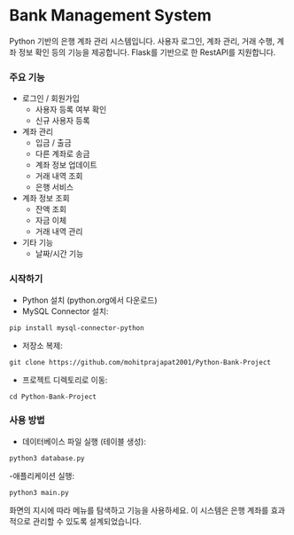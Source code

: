 # Bank Management System
Python 기반의 은행 계좌 관리 시스템입니다. 사용자 로그인, 계좌 관리, 거래 수행, 계좌 정보 확인 등의 기능을 제공합니다. Flask를 기반으로 한 RestAPI를 지원합니다. 
### 주요 기능
- 로그인 / 회원가입
  - 사용자 등록 여부 확인
  - 신규 사용자 등록
- 계좌 관리
  - 입금 / 출금
  - 다른 계좌로 송금
  - 계좌 정보 업데이트
  - 거래 내역 조회
  - 은행 서비스
- 계좌 정보 조회
  - 잔액 조회
  - 자금 이체
  - 거래 내역 관리
- 기타 기능
  - 날짜/시간 기능

### 시작하기
- Python 설치 (python.org에서 다운로드)
- MySQL Connector 설치:
```
pip install mysql-connector-python
```
- 저장소 복제: 
```
git clone https://github.com/mohitprajapat2001/Python-Bank-Project
```
- 프로젝트 디렉토리로 이동:
```
cd Python-Bank-Project
```
### 사용 방법
- 데이터베이스 파일 실행 (테이블 생성):
``` 
python3 database.py
```
-애플리케이션 실행: 
```
python3 main.py
```
화면의 지시에 따라 메뉴를 탐색하고 기능을 사용하세요.
이 시스템은 은행 계좌를 효과적으로 관리할 수 있도록 설계되었습니다.


